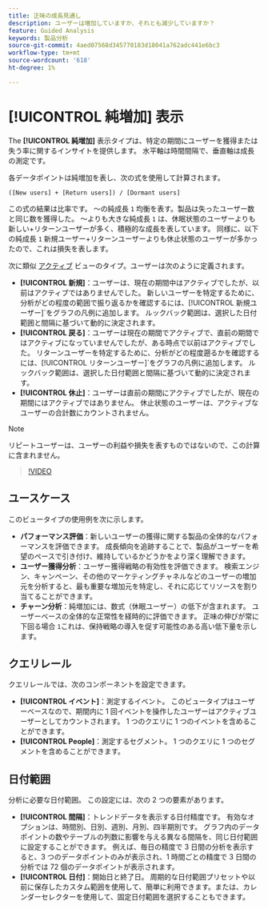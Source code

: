 ```yaml
---
title: 正味の成長見通し
description: ユーザーは増加していますか、それとも減少していますか？
feature: Guided Analysis
keywords: 製品分析
source-git-commit: 4aed07568d345770183d18041a762adc441e6bc3
workflow-type: tm+mt
source-wordcount: '618'
ht-degree: 1%

---
```


# [!UICONTROL 純増加] 表示

The **[!UICONTROL 純増加]** 表示タイプは、特定の期間にユーザーを獲得または失う率に関するインサイトを提供します。 水平軸は時間間隔で、垂直軸は成長の測定です。

各データポイントは純増加を表し、次の式を使用して計算されます。

`([New users] + [Return users]) / [Dormant users]`

この式の結果は比率です。 ～の純成長 `1` 均衡を表す。製品は失ったユーザー数と同じ数を獲得した。 ～よりも大きな純成長 `1` は、休眠状態のユーザーよりも新しい+リターンユーザーが多く、積極的な成長を表しています。 同様に、以下の純成長 `1` 新規ユーザー+リターンユーザーよりも休止状態のユーザーが多かったので、これは損失を表します。

次に類似 [アクティブ](active.md) ビューのタイプ。ユーザーは次のように定義されます。

* **[!UICONTROL 新規]**：ユーザーは、現在の期間中はアクティブでしたが、以前はアクティブではありませんでした。 新しいユーザーを特定するために、分析がどの程度の範囲で振り返るかを確認するには、[!UICONTROL 新規ユーザー]`をグラフの凡例に追加します。 ルックバック範囲は、選択した日付範囲と間隔に基づいて動的に決定されます。
* **[!UICONTROL 戻る]**：ユーザーは現在の期間でアクティブで、直前の期間ではアクティブになっていませんでしたが、ある時点で以前はアクティブでした。 リターンユーザーを特定するために、分析がどの程度遡るかを確認するには、[!UICONTROL リターンユーザー]`をグラフの凡例に追加します。 ルックバック範囲は、選択した日付範囲と間隔に基づいて動的に決定されます。
* **[!UICONTROL 休止]**：ユーザーは直前の期間にアクティブでしたが、現在の期間にはアクティブではありません。 休止状態のユーザーは、アクティブなユーザーの合計数にカウントされません。

>[!NOTE]
>
>リピートユーザーは、ユーザーの利益や損失を表すものではないので、この計算に含まれません。

>[!VIDEO](https://video.tv.adobe.com/v/3421664/?learn=on)

## ユースケース

このビュータイプの使用例を次に示します。

* **パフォーマンス評価**：新しいユーザーの獲得に関する製品の全体的なパフォーマンスを評価できます。 成長傾向を追跡することで、製品がユーザーを希望のペースで引き付け、維持しているかどうかをより深く理解できます。
* **ユーザー獲得分析**：ユーザー獲得戦略の有効性を評価できます。 検索エンジン、キャンペーン、その他のマーケティングチャネルなどのユーザーの増加元を分析すると、最も重要な増加元を特定し、それに応じてリソースを割り当てることができます。
* **チャーン分析**：純増加には、数式（休眠ユーザー）の低下が含まれます。 ユーザーベースの全体的な正常性を経時的に評価できます。 正味の伸びが常に下回る場合 `1`これは、保持戦略の導入を促す可能性のある高い低下量を示します。

## クエリレール

クエリレールでは、次のコンポーネントを設定できます。

* **[!UICONTROL イベント]**：測定するイベント。 このビュータイプはユーザーベースなので、期間内に 1 回イベントを操作したユーザーはアクティブユーザーとしてカウントされます。 1 つのクエリに 1 つのイベントを含めることができます。
* **[!UICONTROL People]**：測定するセグメント。 1 つのクエリに 1 つのセグメントを含めることができます。

## 日付範囲

分析に必要な日付範囲。 この設定には、次の 2 つの要素があります。

* **[!UICONTROL 間隔]**：トレンドデータを表示する日付精度です。 有効なオプションは、時間別、日別、週別、月別、四半期別です。 グラフ内のデータポイントの数やテーブルの列数に影響を与える異なる間隔を、同じ日付範囲に設定することができます。 例えば、毎日の精度で 3 日間の分析を表示すると、3 つのデータポイントのみが表示され、1 時間ごとの精度で 3 日間の分析では 72 個のデータポイントが表示されます。
* **[!UICONTROL 日付]**：開始日と終了日。 周期的な日付範囲プリセットや以前に保存したカスタム範囲を使用して、簡単に利用できます。または、カレンダーセレクターを使用して、固定日付範囲を選択することもできます。

